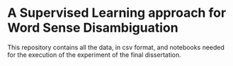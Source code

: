 # A Supervised Learning approach for Word Sense Disambiguation
This repository contains all the data, in csv format, and notebooks needed for the execution of the experiment of the final dissertation. 
